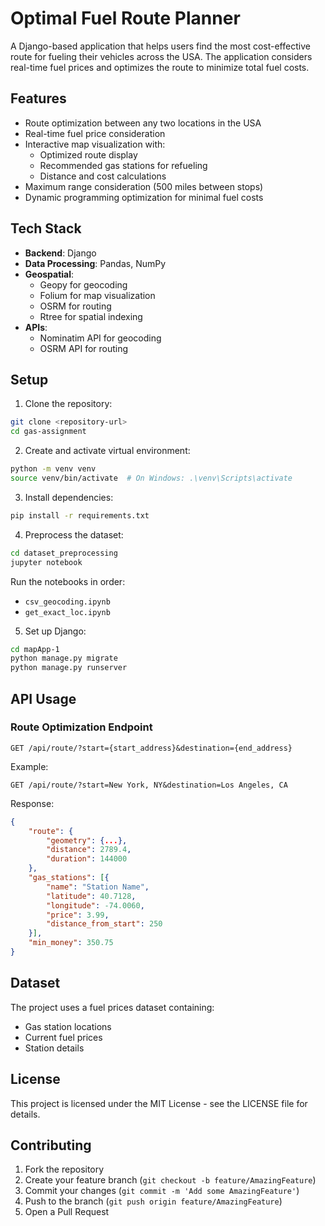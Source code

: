 # Optimal Fuel Route Planner

A Django-based application that helps users find the most cost-effective route for fueling their vehicles across the USA. The application considers real-time fuel prices and optimizes the route to minimize total fuel costs.

## Features

- Route optimization between any two locations in the USA
- Real-time fuel price consideration
- Interactive map visualization with:
  - Optimized route display
  - Recommended gas stations for refueling
  - Distance and cost calculations
- Maximum range consideration (500 miles between stops)
- Dynamic programming optimization for minimal fuel costs

## Tech Stack

- **Backend**: Django
- **Data Processing**: Pandas, NumPy
- **Geospatial**: 
  - Geopy for geocoding
  - Folium for map visualization
  - OSRM for routing
  - Rtree for spatial indexing
- **APIs**:
  - Nominatim API for geocoding
  - OSRM API for routing

## Setup

1. Clone the repository:
```bash
git clone <repository-url>
cd gas-assignment
```

2. Create and activate virtual environment:
```bash
python -m venv venv
source venv/bin/activate  # On Windows: .\venv\Scripts\activate
```

3. Install dependencies:
```bash
pip install -r requirements.txt
```

4. Preprocess the dataset:
```bash
cd dataset_preprocessing
jupyter notebook
```
Run the notebooks in order:
- `csv_geocoding.ipynb`
- `get_exact_loc.ipynb`

5. Set up Django:
```bash
cd mapApp-1
python manage.py migrate
python manage.py runserver
```

## API Usage

### Route Optimization Endpoint

```http
GET /api/route/?start={start_address}&destination={end_address}
```

Example:
```http
GET /api/route/?start=New York, NY&destination=Los Angeles, CA
```

Response:
```json
{
    "route": {
        "geometry": {...},
        "distance": 2789.4,
        "duration": 144000
    },
    "gas_stations": [{
        "name": "Station Name",
        "latitude": 40.7128,
        "longitude": -74.0060,
        "price": 3.99,
        "distance_from_start": 250
    }],
    "min_money": 350.75
}
```

## Dataset

The project uses a fuel prices dataset containing:
- Gas station locations
- Current fuel prices
- Station details

## License

This project is licensed under the MIT License - see the LICENSE file for details.

## Contributing

1. Fork the repository
2. Create your feature branch (`git checkout -b feature/AmazingFeature`)
3. Commit your changes (`git commit -m 'Add some AmazingFeature'`)
4. Push to the branch (`git push origin feature/AmazingFeature`)
5. Open a Pull Request